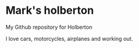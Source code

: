 # Mark's holberton

My Github repository for Holberton

I love cars, motorcycles, airplanes and working out.
